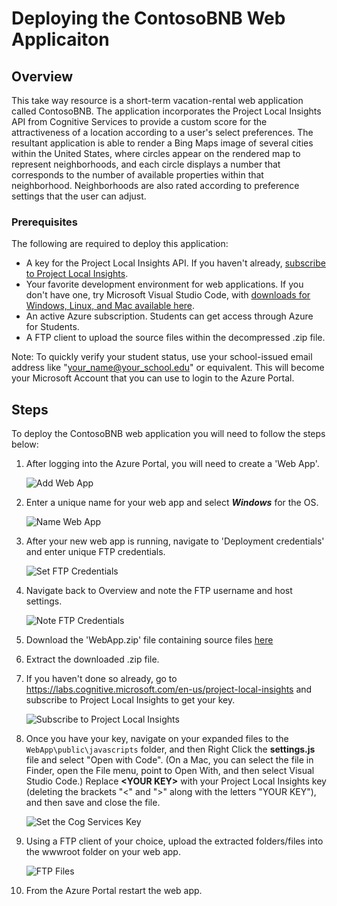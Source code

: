 # Deploying the ContosoBNB Web Applicaiton #

<a name="AppDeployTitle"></a>

<a name="Overview"></a>

## Overview ##

This take way resource is a short-term vacation-rental web application called ContosoBNB. The application incorporates the Project Local Insights API from Cognitive Services to provide a custom score for the attractiveness of a location according to a user's select preferences. The resultant application is able to render a Bing Maps image of several cities within the United States, where circles appear on the rendered map to represent neighborhoods, and each circle displays a number that corresponds to the number of available properties within that neighborhood. Neighborhoods are also rated according to preference settings that the user can adjust.

<a name="Prerequisites"></a>

### Prerequisites ###

The following are required to deploy this application:

- A key for the Project Local Insights API. If you haven't already, [subscribe to Project Local Insights](https://labs.cognitive.microsoft.com/en-us/project-local-insights).
- Your favorite development environment for web applications. If you don't have one, try Microsoft Visual Studio Code, with [downloads for Windows, Linux, and Mac available here](https://code.visualstudio.com/download).
- An active Azure subscription. Students can get access through Azure for Students.
- A FTP client to upload the source files within the decompressed .zip file.

Note: To quickly verify your student status, use your school-issued email address like "your_name@your_school.edu" or equivalent. This will become your Microsoft Account that you can use to login to the Azure Portal.

<a name="Steps"></a>

## Steps ##

To deploy the ContosoBNB web application you will need to follow the steps below:

1. After logging into the Azure Portal, you will need to create a 'Web App'.

    ![Add Web App](img/AddWebApp.png)

1. Enter a unique name for your web app and select ***Windows*** for the OS.

    ![Name Web App](img/NameWebApp.png)

1. After your new web app is running, navigate to 'Deployment credentials' and enter unique FTP credentials.

    ![Set FTP Credentials](img/SetCredentials.png)

1. Navigate back to Overview and note the FTP username and host settings.

    ![Note FTP Credentials](img/NoteFTPCreds.png)

1. Download the 'WebApp.zip' file containing source files [here](https://redshirttour.blob.core.windows.net/webapptakeaway/WebApp.zip)
1. Extract the downloaded .zip file.
1. If you haven't done so already, go to <https://labs.cognitive.microsoft.com/en-us/project-local-insights> and subscribe to Project Local Insights to get your key.

    ![Subscribe to Project Local Insights](../WebAppHOL/img/Subscribe.png)

1. Once you have your key, navigate on your expanded files to the `WebApp\public\javascripts` folder, and then Right Click the **settings.js** file and select "Open with Code". (On a Mac, you can select the file in Finder, open the File menu, point to Open With, and then select Visual Studio Code.) Replace **\<YOUR KEY\>** with your Project Local Insights key (deleting the brackets "\<" and "\>" along with the letters "YOUR KEY"), and then save and close the file.

    ![Set the Cog Services Key](../WebAppHOL/img/SetCogServicesKey.png)
1. Using a FTP client of your choice, upload the extracted folders/files into the wwwroot folder on your web app.

    ![FTP Files](img/FTPFiles.png)

1. From the Azure Portal restart the web app.
